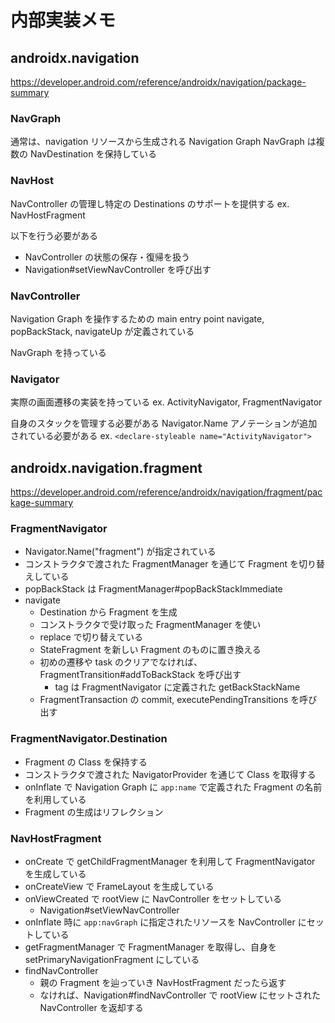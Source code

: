 # 内部実装メモ

## androidx.navigation

https://developer.android.com/reference/androidx/navigation/package-summary

### NavGraph

通常は、navigation リソースから生成される Navigation Graph
NavGraph は複数の NavDestination を保持している

### NavHost

NavController の管理し特定の Destinations のサポートを提供する
ex. NavHostFragment

以下を行う必要がある

* NavController の状態の保存・復帰を扱う
* Navigation#setViewNavController を呼び出す

### NavController

Navigation Graph を操作するための main entry point
navigate, popBackStack, navigateUp が定義されている

NavGraph を持っている

### Navigator

実際の画面遷移の実装を持っている
ex. ActivityNavigator, FragmentNavigator

自身のスタックを管理する必要がある
Navigator.Name アノテーションが追加されている必要がある
ex. `<declare-styleable name="ActivityNavigator">`

## androidx.navigation.fragment

https://developer.android.com/reference/androidx/navigation/fragment/package-summary

### FragmentNavigator

* Navigator.Name("fragment") が指定されている
* コンストラクタで渡された FragmentManager を通じて Fragment を切り替えしている
* popBackStack は FragmentManager#popBackStackImmediate
* navigate
  * Destination から Fragment を生成
  * コンストラクタで受け取った FragmentManager を使い
  * replace で切り替えている
  * StateFragment を新しい Fragment のものに置き換える
  * 初めの遷移や task のクリアでなければ、FragmentTransition#addToBackStack を呼び出す
    * tag は FragmentNavigator に定義された getBackStackName
  * FragmentTransaction の commit, executePendingTransitions を呼び出す

### FragmentNavigator.Destination

* Fragment の Class を保持する
* コンストラクタで渡された NavigatorProvider を通じて Class を取得する
* onInflate で Navigation Graph に `app:name` で定義された Fragment の名前を利用している
* Fragment の生成はリフレクション

### NavHostFragment

* onCreate で getChildFragmentManager を利用して FragmentNavigator を生成している
* onCreateView で FrameLayout を生成している
* onViewCreated で rootView に NavController をセットしている
  * Navigation#setViewNavController
* onInflate 時に `app:navGraph` に指定されたリソースを NavController にセットしている
* getFragmentManager で FragmentManager を取得し、自身を setPrimaryNavigationFragment にしている
* findNavController
  * 親の Fragment を辿っていき NavHostFragment だったら返す
  * なければ、Navigation#findNavController で rootView にセットされた NavController を返却する
